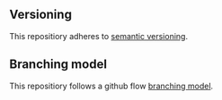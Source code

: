 ## Versioning
This repositiory adheres to [semantic versioning](https://semver.org/).

## Branching model
This repositiory follows a github flow [branching model](http://www.clinicalgenomics.se/development/dev/githubflow/).
